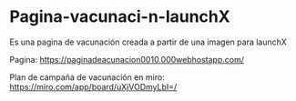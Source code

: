 # Pagina-vacunaci-n-launchX
Es una pagina de vacunación creada a partir de una imagen para launchX

Pagina: https://paginadeacunacion0010.000webhostapp.com/

Plan de campaña de vacunación en miro: https://miro.com/app/board/uXjVODmyLbI=/
